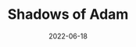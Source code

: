 ---
title: Shadows of Adam
tags:
  - game
  - platform_switch
  - genre_rpg
digital: true
physical: false
guide: false
pending: false
date: 2022-06-18
permalink: false
---